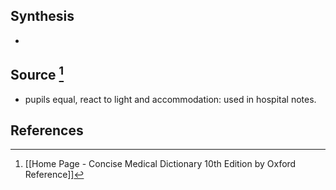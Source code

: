 ## Synthesis
- 
## Source [^1]
- pupils equal, react to light and accommodation: used in hospital notes.
## References

[^1]: [[Home Page - Concise Medical Dictionary 10th Edition by Oxford Reference]]